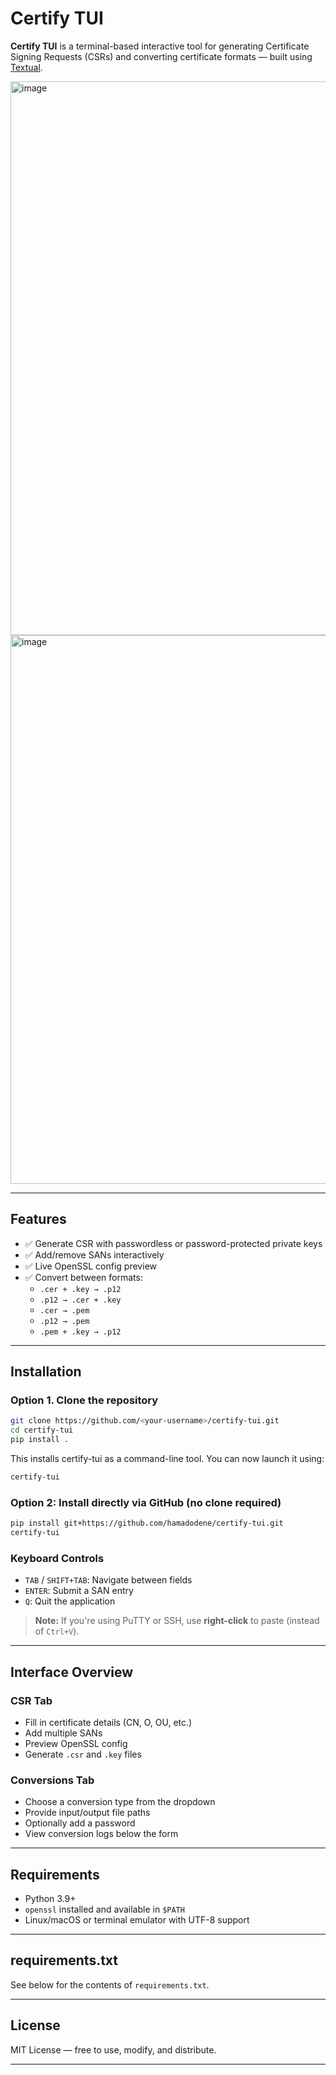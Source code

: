 # Certify TUI

**Certify TUI** is a terminal-based interactive tool for generating Certificate Signing Requests (CSRs) and converting certificate formats — built using [Textual](https://github.com/Textualize/textual).

<img width="1666" height="886" alt="image" src="https://github.com/user-attachments/assets/d0bbaa1a-6e27-46d1-b19e-69572d562820" />

<img width="1648" height="878" alt="image" src="https://github.com/user-attachments/assets/424ebfe0-fe2c-439c-aed9-7f84685009c7" />

---

## Features

- ✅ Generate CSR with passwordless or password-protected private keys
- ✅ Add/remove SANs interactively
- ✅ Live OpenSSL config preview
- ✅ Convert between formats:
  - `.cer + .key → .p12`
  - `.p12 → .cer + .key`
  - `.cer → .pem`
  - `.p12 → .pem`
  - `.pem + .key → .p12`

---

## Installation

### Option 1. Clone the repository

```bash
git clone https://github.com/<your-username>/certify-tui.git
cd certify-tui
pip install .
```
This installs certify-tui as a command-line tool. You can now launch it using:
```bash
certify-tui
```

### Option 2: Install directly via GitHub (no clone required)

```bash
pip install git+https://github.com/hamadodene/certify-tui.git
certify-tui
```

### Keyboard Controls

- `TAB` / `SHIFT+TAB`: Navigate between fields
- `ENTER`: Submit a SAN entry
- `Q`: Quit the application

> **Note:** If you're using PuTTY or SSH, use **right-click** to paste (instead of `Ctrl+V`).

---

## Interface Overview

### CSR Tab
- Fill in certificate details (CN, O, OU, etc.)
- Add multiple SANs
- Preview OpenSSL config
- Generate `.csr` and `.key` files

### Conversions Tab
- Choose a conversion type from the dropdown
- Provide input/output file paths
- Optionally add a password
- View conversion logs below the form

---

## Requirements

- Python 3.9+
- `openssl` installed and available in `$PATH`
- Linux/macOS or terminal emulator with UTF-8 support

---

## requirements.txt

See below for the contents of `requirements.txt`.

---

## License

MIT License — free to use, modify, and distribute.

---
